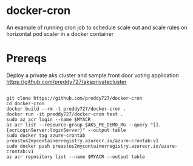 # docker-cron
An example of running cron job to schedule scale out and scale rules on horizontal pod scaler in a docker container

# Prereqs
Deploy a private aks cluster and sample front door voting application 
https://github.com/preddy727/aksprivatecluster

```cli 

git clone https://github.com/preddy727/docker-cron
cd docker-cron
docker build --rm -t preddy727/docker-cron .
docker run -it preddy727/docker-cron test .
sudo az acr login --name $MYACR
az acr list --resource-group $AKS_PE_DEMO_RG --query "[].{acrLoginServer:loginServer}" --output table
sudo docker tag azure-crontab preastus2mycontainerregistry.azurecr.io/azure-crontab:v1
sudo docker push preastus2mycontainerregistry.azurecr.io/azure-crontab:v1
az acr repository list --name $MYACR --output table

```

